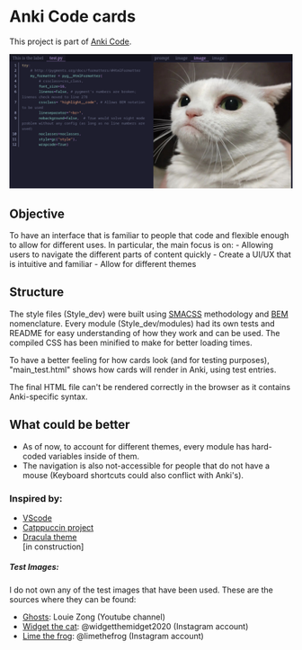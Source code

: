 # Anki Code cards
This project is part of [Anki Code](#).

![demo image](./Cards_type/docs/Demo.png) 

## Objective
To have an interface that is familiar to people that code and flexible enough to allow for different uses.
In particular, the main focus is on:
    - Allowing users to navigate the different parts of content quickly
    - Create a UI/UX that is intuitive and familiar
    - Allow for different themes

## Structure
The style files (Style_dev) were built using [SMACSS](http://smacss.com/) methodology and [BEM](https://getbem.com/) nomenclature.
Every module (Style_dev/modules) had its own tests and README for easy understanding of how they work and can be used.
The compiled CSS has been minified to make for better loading times.

To have a better feeling for how cards look (and for testing purposes), "main_test.html" shows how cards will render in Anki, using test entries.

The final HTML file can't be rendered correctly in the browser as it contains Anki-specific syntax. 

## What could be better
- As of now, to account for different themes, every module has hard-coded variables inside of them.
- The navigation is also not-accessible for people that do not have a mouse (Keyboard shortcuts could also conflict with Anki's).

### Inspired by:
- [VScode](https://code.visualstudio.com/)
- [Catppuccin project](https://github.com/catppuccin)
- [Dracula theme](https://draculatheme.com/highlightjs)  
[in construction]

##### Test Images:
I do not own any of the test images that have been used. 
These are the sources where they can be found:
- [Ghosts](https://www.youtube.com/watch?v=kXF3VYYa5TI): Louie Zong (Youtube channel)
- [Widget the cat](https://www.instagram.com/p/CkribpgLiHu/): @widgetthemidget2020 (Instagram account)
- [Lime the frog](https://www.instagram.com/p/Cktf5HFvufL/): @limethefrog (Instagram account)
